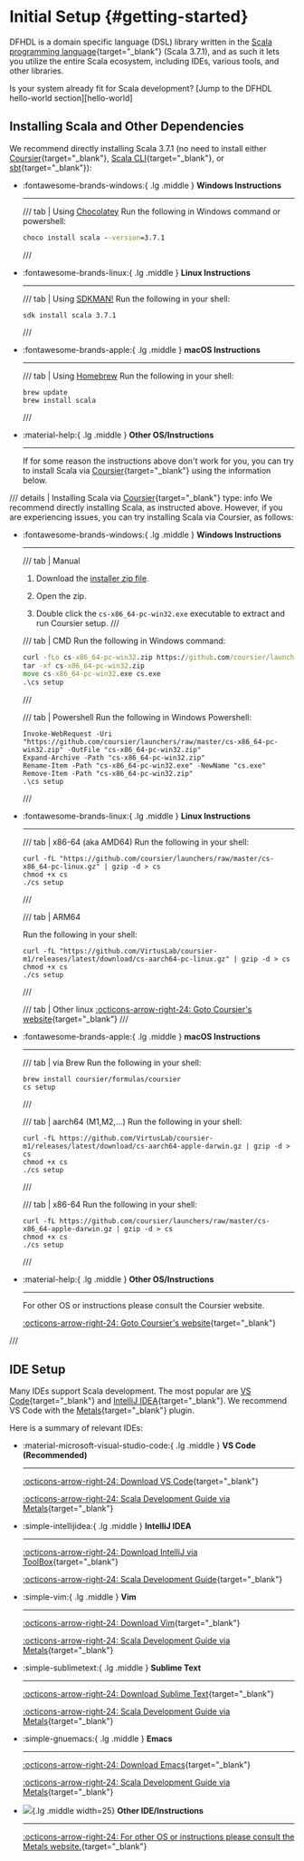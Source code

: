 # Initial Setup {#getting-started}

DFHDL is a domain specific language (DSL) library written in the [Scala programming language](https://www.scala-lang.org){target="_blank"} (Scala 3.7.1), and as such it lets you utilize the entire Scala ecosystem, including IDEs, various tools, and other libraries. 

Is your system already fit for Scala development? [Jump to the DFHDL hello-world section][hello-world]

## Installing Scala and Other Dependencies

We recommend directly installing Scala 3.7.1 (no need to install either [Coursier](https://get-coursier.io/){target="_blank"}, [Scala CLI](https://scala-cli.virtuslab.org/){target="_blank"}, or [sbt](https://www.scala-sbt.org/){target="_blank"}):

<div class="grid cards" markdown>

-   :fontawesome-brands-windows:{ .lg .middle } __Windows Instructions__

    ---

    /// tab | Using [Chocolatey](https://community.chocolatey.org/)
    Run the following in Windows command or powershell:

    ```{.cmd .copy linenums="0"}
    choco install scala --version=3.7.1 
    ```
    ///

-   :fontawesome-brands-linux:{ .lg .middle } __Linux Instructions__

    ---

    /// tab | Using [SDKMAN!](https://sdkman.io/)
    Run the following in your shell:

    ```{.sh-session .copy linenums="0"}
    sdk install scala 3.7.1 
    ```
    ///

-   :fontawesome-brands-apple:{ .lg .middle } __macOS Instructions__

    ---

    /// tab | Using [Homebrew](https://brew.sh/)
    Run the following in your shell:

    ```{.sh-session .copy linenums="0"}
    brew update
    brew install scala
    ```
    ///
    
-   :material-help:{ .lg .middle } __Other OS/Instructions__

    ---

    If for some reason the instructions above don't work for you, you can try to install Scala via [Coursier](https://get-coursier.io/){target="_blank"} using the information below.

</div>

/// details | Installing Scala via [Coursier](https://get-coursier.io/){target="_blank"}
    type: info
We recommend directly installing Scala, as instructed above. However, if you are experiencing issues, you can try installing Scala via Coursier, as follows:

<div class="grid cards" markdown>

-   :fontawesome-brands-windows:{ .lg .middle } __Windows Instructions__

    ---

    /// tab | Manual
    1. Download the [installer zip file](https://github.com/coursier/launchers/raw/master/cs-x86_64-pc-win32.zip).

    2. Open the zip.

    3. Double click the `cs-x86_64-pc-win32.exe` executable to extract and run Coursier setup.
    ///

    /// tab | CMD
    Run the following in Windows command:

    ```{.cmd .copy linenums="0"}
    curl -fLo cs-x86_64-pc-win32.zip https://github.com/coursier/launchers/raw/master/cs-x86_64-pc-win32.zip
    tar -xf cs-x86_64-pc-win32.zip
    move cs-x86_64-pc-win32.exe cs.exe
    .\cs setup
    ```
    ///

    /// tab | Powershell
    Run the following in Windows Powershell:

    ```{.powershell .copy linenums="0"}
    Invoke-WebRequest -Uri "https://github.com/coursier/launchers/raw/master/cs-x86_64-pc-win32.zip" -OutFile "cs-x86_64-pc-win32.zip"
    Expand-Archive -Path "cs-x86_64-pc-win32.zip"
    Rename-Item -Path "cs-x86_64-pc-win32.exe" -NewName "cs.exe"
    Remove-Item -Path "cs-x86_64-pc-win32.zip"
    .\cs setup
    ```
    ///


-   :fontawesome-brands-linux:{ .lg .middle } __Linux Instructions__

    ---

    /// tab | x86-64 (aka AMD64)
    Run the following in your shell:

    ```{.sh-session .copy linenums="0"}
    curl -fL "https://github.com/coursier/launchers/raw/master/cs-x86_64-pc-linux.gz" | gzip -d > cs
    chmod +x cs
    ./cs setup
    ```
    ///

    /// tab | ARM64

    Run the following in your shell:

    ```{.sh-session .copy linenums="0"}
    curl -fL "https://github.com/VirtusLab/coursier-m1/releases/latest/download/cs-aarch64-pc-linux.gz" | gzip -d > cs
    chmod +x cs
    ./cs setup
    ```
    ///

    /// tab | Other linux
    [:octicons-arrow-right-24: Goto Coursier's website](https://get-coursier.io/docs/cli-installation){target="_blank"}
    ///


-   :fontawesome-brands-apple:{ .lg .middle } __macOS Instructions__

    ---

    /// tab | via Brew
    Run the following in your shell:

    ```{.sh-session .copy linenums="0"}
    brew install coursier/formulas/coursier
    cs setup
    ```
    ///

    /// tab | aarch64 (M1,M2,...)
    Run the following in your shell:

    ```{.sh-session .copy linenums="0"}
    curl -fL https://github.com/VirtusLab/coursier-m1/releases/latest/download/cs-aarch64-apple-darwin.gz | gzip -d > cs
    chmod +x cs
    ./cs setup
    ```
    ///

    /// tab | x86-64
    Run the following in your shell:

    ```{.sh-session .copy linenums="0"}
    curl -fL https://github.com/coursier/launchers/raw/master/cs-x86_64-apple-darwin.gz | gzip -d > cs
    chmod +x cs
    ./cs setup
    ```
    ///

-   :material-help:{ .lg .middle } __Other OS/Instructions__

    ---

    For other OS or instructions please consult the Coursier website.

    [:octicons-arrow-right-24: Goto Coursier's website](https://get-coursier.io/docs/cli-installation){target="_blank"}

</div>
///

## IDE Setup

Many IDEs support Scala development. The most popular are [VS Code](https://code.visualstudio.com){target="_blank"} and [IntelliJ IDEA](https://www.jetbrains.com/idea){target="_blank"}. We recommend VS Code with the [Metals](https://scalameta.org/metals/){target="_blank"} plugin.

Here is a summary of relevant IDEs:

<div class="grid cards" markdown>

-   :material-microsoft-visual-studio-code:{ .lg .middle } __VS Code (Recommended)__

    ---

    [:octicons-arrow-right-24: Download VS Code](https://code.visualstudio.com/download){target="_blank"}

    [:octicons-arrow-right-24: Scala Development Guide via Metals](https://scalameta.org/metals/docs/editors/vscode#installation){target="_blank"}
    

-   :simple-intellijidea:{ .lg .middle } __IntelliJ IDEA__

    ---

    [:octicons-arrow-right-24: Download IntelliJ via ToolBox](https://www.jetbrains.com/toolbox-app){target="_blank"}

    [:octicons-arrow-right-24: Scala Development Guide](https://www.jetbrains.com/help/idea/get-started-with-scala.html){target="_blank"}

-   :simple-vim:{ .lg .middle } __Vim__

    ---

    [:octicons-arrow-right-24: Download Vim](https://www.vim.org/download.php){target="_blank"}

    [:octicons-arrow-right-24: Scala Development Guide via Metals](https://scalameta.org/metals/docs/editors/vim#nvim-metals){target="_blank"}

-   :simple-sublimetext:{ .lg .middle } __Sublime Text__

    ---

    [:octicons-arrow-right-24: Download Sublime Text](https://www.sublimetext.com/download){target="_blank"}

    [:octicons-arrow-right-24: Scala Development Guide via Metals](https://scalameta.org/metals/docs/editors/sublime#installing-the-plugins){target="_blank"}

-   :simple-gnuemacs:{ .lg .middle } __Emacs__

    ---

    [:octicons-arrow-right-24: Download Emacs](https://www.gnu.org/software/emacs/download.html){target="_blank"}

    [:octicons-arrow-right-24: Scala Development Guide via Metals](https://scalameta.org/metals/docs/editors/emacs#installation){target="_blank"}

-   ![](https://scalameta.org/metals/img/scalameta-logo.png){.lg .middle width=25} __Other IDE/Instructions__

    ---

    [:octicons-arrow-right-24: For other OS or instructions please consult the Metals website.](https://scalameta.org/metals/docs/){target="_blank"}

</div>

